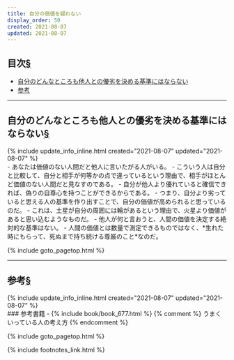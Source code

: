 ```yaml
---
title: 自分の価値を疑わない
display_order: 50
created: 2021-08-07
updated: 2021-08-07
---
```


## <a name="index">目次</a><a class="heading-anchor-permalink" href="#目次">§</a>

<ul id="index_ul">
<li><a href="#自分のどんなところも他人との優劣を決める基準にはならない">自分のどんなところも他人との優劣を決める基準にはならない</a></li>
<li><a href="#参考">参考</a></li>
</ul>

* * *
## <a name="自分のどんなところも他人との優劣を決める基準にはならない">自分のどんなところも他人との優劣を決める基準にはならない</a><a class="heading-anchor-permalink" href="#自分のどんなところも他人との優劣を決める基準にはならない">§</a>
<div class="chapter-updated">{% include update_info_inline.html created="2021-08-07" updated="2021-08-07" %}</div>
- あなたは価値のない人間だと他人に言いたがる人がいる。
  - こういう人は自分と比較して、自分と相手が何等かの点で違っているという理由で、相手がほとんど価値のない人間だと見なすのである。
  - 自分が他人より優れていると確信できれば、偽りの自尊心を持つことができるからである。
  - つまり、自分より劣っていると思える人の基準を作り出すことで、自分の価値が高められると思っているのだ。
  -  これは、土星が自分の周囲には輪があるという理由で、火星より価値があると思い込むようなものだ。
- 他人が何と言おうと、人間の価値を決定する絶対的な基準はない。
  - 人間の価値とは数量で測定できるものではなく、*生れた時にもらって、死ぬまで持ち続ける尊厳のこと*なのだ。

{% include goto_pagetop.html %}

* * *
## <a name="参考">参考</a><a class="heading-anchor-permalink" href="#参考">§</a>
<div class="chapter-updated">{% include update_info_inline.html created="2021-08-07" updated="2021-08-07" %}</div>
### 参考書籍
- {% include book/book_677.html %} {% comment %} うまくいっている人の考え方 {% endcomment %}

{% include goto_pagetop.html %}

{% include footnotes_link.html %}
